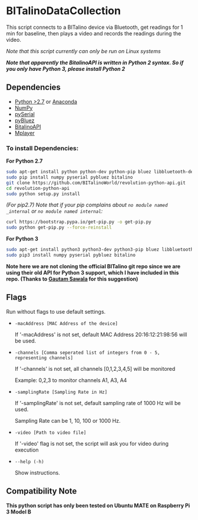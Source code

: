 # BITalinoDataCollection

This script connects to a BITalino device via Bluetooth, get readings for 1 min for baseline, then plays a video and records the readings during the video.

*Note that this script currently can only be run on Linux systems*

***Note that apparently the BitalinoAPI is written in Python 2 syntax. So if you only have Python 3, please install Python 2***

## Dependencies
* [Python >2.7](https://www.python.org/downloads/) or [Anaconda](https://www.continuum.io/downloads)
* [NumPy](https://pypi.python.org/pypi/numpy)
* [pySerial](https://pypi.python.org/pypi/pyserial)
* [pyBluez](https://pypi.python.org/pypi/PyBluez/)
* [BitalinoAPI](https://github.com/BITalinoWorld/revolution-python-api)
* [Mplayer](http://www.mplayerhq.hu)

### To install Dependencies:

**For Python 2.7**

```sh
sudo apt-get install python python-dev python-pip bluez libbluetooth-dev mplayer
sudo pip install numpy pyserial pybluez bitalino
git clone https://github.com/BITalinoWorld/revolution-python-api.git
cd revolution-python-api
sudo python setup.py install
```
*(For pip2.7) Note that if your pip complains about `no module named _internal` or `no module named internal`:*

```sh
curl https://bootstrap.pypa.io/get-pip.py -o get-pip.py
sudo python get-pip.py --force-reinstall
```

**For Python 3**
```sh
sudo apt-get install python3 python3-dev python3-pip bluez libbluetooth-dev mplayer
sudo pip3 install numpy pyserial pybluez bitalino
```

**Note here we are not cloning the official BITalino git repo since we are using their old API for Python 3 support, which I have included in this repo. (Thanks to [Gautam Sawala](https://github.com/gautamsawala) for this suggestion)**

## Flags

Run without flags to use default settings.

* `-macAddress [MAC Address of the device]`

    If '-macAddress' is not set, default MAC Address 20:16:12:21:98:56 will be used.

* `-channels [Comma seperated list of integers from 0 - 5, representing channels]`

    If '-channels' is not set, all channels [0,1,2,3,4,5] will be monitored

    Example: 0,2,3 to monitor channels A1, A3, A4

* `-samplingRate [Sampling Rate in Hz]`

    If '-samplingRate' is not set, default sampling rate of 1000 Hz will be used.
 
    Sampling Rate can be 1, 10, 100 or 1000 Hz.

* `-video [Path to video file]`

    If '-video' flag is not set, the script will ask you for video during execution

* `--help (-h)`

    Show instructions.

## Compatibility Note
**This python script has only been tested on Ubuntu MATE on Raspberry Pi 3 Model B**
